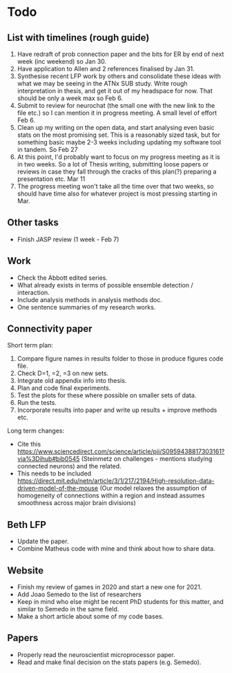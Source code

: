 # Todo

## List with timelines (rough guide)

1. Have redraft of prob connection paper and the bits for ER by end of next week (inc weekend) so Jan 30.
2. Have application to Allen and 2 references finalised by Jan 31.
3. Synthesise recent LFP work by others and consolidate these ideas with what we may be seeing in the ATNx SUB study. Write rough interpretation in thesis, and get it out of my headspace for now. That should be only a week max so Feb 6.
4. Submit to review for neurochat (the small one with the new link to the file etc.) so I can mention it in progress meeting. A small level of effort Feb 6.
5. Clean up my writing on the open data, and start analysing even basic stats on the most promising set. This is a reasonably sized task, but for something basic maybe 2-3 weeks including updating my software tool in tandem. So Feb 27
6. At this point, I'd probably want to focus on my progress meeting as it is in two weeks. So a lot of Thesis writing, submitting loose papers or reviews in case they fall through the cracks of this plan(?) preparing a presentation etc. Mar 11
7. The progress meeting won't take all the time over that two weeks, so should have time also for whatever project is most pressing starting in Mar.

## Other tasks

- Finish JASP review (1 week - Feb 7)

## Work

- Check the Abbott edited series.
- What already exists in terms of possible ensemble detection / interaction.
- Include analysis methods in analysis methods doc.
- One sentence summaries of my research works.

## Connectivity paper

Short term plan:

1. Compare figure names in results folder to those in produce figures code file.
2. Check D=1, =2, =3 on new sets.
3. Integrate old appendix info into thesis.
4. Plan and code final experiments.
5. Test the plots for these where possible on smaller sets of data.
6. Run the tests.
7. Incorporate results into paper and write up results + improve methods etc.

Long term changes:

- Cite this <https://www.sciencedirect.com/science/article/pii/S0959438817303161?via%3Dihub#bib0545> (Steinmetz on challenges - mentions studying connected neurons) and the related.
- This needs to be included <https://direct.mit.edu/netn/article/3/1/217/2194/High-resolution-data-driven-model-of-the-mouse> (Our model relaxes the assumption of homogeneity of connections within a region and instead assumes smoothness across major brain divisions)

## Beth LFP

- Update the paper.
- Combine Matheus code with mine and think about how to share data.

## Website

- Finish my review of games in 2020 and start a new one for 2021.
- Add Joao Semedo to the list of researchers
- Keep in mind who else might be recent PhD students for this matter, and similar to Semedo in the same field.
- Make a short article about some of my code bases.

## Papers

- Properly read the neuroscientist microprocessor paper.
- Read and make final decision on the stats papers (e.g. Semedo).
